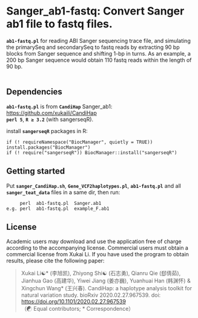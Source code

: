# Sanger_ab1-fastq: Convert Sanger ab1 file to fastq files.
__`ab1-fastq.pl`__ for reading ABI Sanger sequencing trace file, and simulating the primarySeq and secondarySeq to fastq reads by extracting 90 bp blocks from Sanger sequence and shifting 1-bp in turns. As an example, a 200 bp Sanger sequence would obtain 110 fastq reads within the length of 90 bp.</br></br>

## Dependencies
__`ab1-fastq.pl`__ is from __`CandiHap`__ Sanger_ab1: https://github.com/xukaili/CandiHap</br>
__`perl 5`__, __`R ≥ 3.2`__ (with sangerseqR). </br>

install __`sangerseqR`__ packages in R:</br>
```
if (! requireNamespace("BiocManager", quietly = TRUE)) install.packages("BiocManager")
if (! require("sangerseqR")) BiocManager::install("sangerseqR")
```

## Getting started
Put __`sanger_CandiHap.sh`__, __`Gene_VCF2haplotypes.pl`__, __`ab1-fastq.pl`__ and all __`sanger_teat_data`__ files in a same dir, then run:</br>
```
     perl  ab1-fastq.pl  Sanger.ab1
e.g. perl  ab1-fastq.pl  example_F.ab1
```


## License
Academic users may download and use the application free of charge according to the accompanying license. Commercial users must obtain a commercial license from Xukai Li. If you have used the program to obtain results, please cite the following paper:</br>

> Xukai Li☯* (李旭凯), Zhiyong Shi☯ (石志勇), Qianru Qie (郄倩茹), Jianhua Gao (高建华), Yiwei Jiang (姜亦巍), Yuanhuai Han (韩渊怀) & Xingchun Wang* (王兴春). CandiHap: a haplotype analysis toolkit for natural variation study. bioRxiv 2020.02.27.967539. doi: https://doi.org/10.1101/2020.02.27.967539</br>
> （☯ Equal contributors; * Correspondence）</br>
</br>
